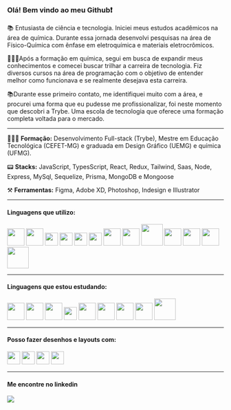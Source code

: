 ###  Olá! Bem vindo ao meu Github:heavy_exclamation_mark:


📚 Entusiasta de ciência e tecnologia. Iniciei meus estudos acadêmicos na área de química. Durante essa jornada desenvolvi pesquisas na área de Físico-Química com ênfase em eletroquímica e materiais eletrocrômicos.

👩🏻‍🎓Após a formação em química, segui em busca de expandir meus conhecimentos e comecei  buscar trilhar a carreira de tecnologia. Fiz diversos cursos na área de programação com o objetivo de entender melhor como funcionava e se realmente desejava esta carreira.

📚Durante esse primeiro contato, me identifiquei muito com a área, e procurei uma forma que eu pudesse me profissionalizar, foi neste momento que descobri a Trybe.  Uma escola de tecnologia que oferece uma formação completa voltada para o mercado.

<hr>

👩🏻‍🎓 <b>Formação:</b> Desenvolvimento Full-stack (Trybe), Mestre em Educação Tecnológica (CEFET-MG) e graduada em Design Gráfico (UEMG) e química (UFMG).

📟 <b>Stacks:</b> JavaScript, TypesScript, React, Redux, Tailwind, Saas, Node, Express, MySql, Sequelize, Prisma, MongoDB e Mongoose

⚒️ <b>Ferramentas:</b> Figma, Adobe XD, Photoshop, Indesign e Illustrator

<hr>
<h4> Linguagens que utilizo:</h4>

<div display="flex" >
<img src="https://cdn.jsdelivr.net/gh/devicons/devicon/icons/html5/html5-original-wordmark.svg" height="40px"/>
<img src="https://cdn.jsdelivr.net/gh/devicons/devicon/icons/css3/css3-original-wordmark.svg" height="40px" />
<img src="https://cdn.jsdelivr.net/gh/devicons/devicon/icons/javascript/javascript-original.svg" height= "30px" />
<img src="https://cdn.jsdelivr.net/gh/devicons/devicon/icons/typescript/typescript-original.svg" height= "30px" />
<img src="https://cdn.jsdelivr.net/gh/devicons/devicon/icons/react/react-original-wordmark.svg" height= "30px"/>
<img src="https://cdn.jsdelivr.net/gh/devicons/devicon/icons/redux/redux-original.svg" height= "30px" />
<img src="https://cdn.jsdelivr.net/gh/devicons/devicon/icons/tailwindcss/tailwindcss-plain.svg" height="40px"/>
<img src="https://cdn.jsdelivr.net/gh/devicons/devicon/icons/sass/sass-original.svg" height="40px" />
<img src="https://cdn.jsdelivr.net/gh/devicons/devicon/icons/nodejs/nodejs-original-wordmark.svg" height= "50px"  />
<img src="https://cdn.jsdelivr.net/gh/devicons/devicon/icons/express/express-original.svg"  height= "40px"  />
<img src="https://cdn.jsdelivr.net/gh/devicons/devicon/icons/mysql/mysql-plain.svg" height= "40px"  />
<img src="https://cdn.jsdelivr.net/gh/devicons/devicon/icons/sequelize/sequelize-original.svg"  height= "40px"/>
<img src="https://cdn.jsdelivr.net/gh/devicons/devicon/icons/mongodb/mongodb-original.svg" height= "50px"/>

</div>
<hr>
<h4> Linguagens que estou estudando:</h4>
<div display="flex">
<img src="https://cdn.jsdelivr.net/gh/devicons/devicon/icons/docker/docker-original.svg" height= "40px" />
<img src="https://cdn.jsdelivr.net/gh/devicons/devicon/icons/heroku/heroku-plain-wordmark.svg" height="40px" />
<img src="https://cdn.jsdelivr.net/gh/devicons/devicon/icons/bootstrap/bootstrap-original.svg" height= "40px"/>
<img src="https://cdn.jsdelivr.net/gh/devicons/devicon/icons/jest/jest-plain.svg" height= "30px"/>
<img src="https://cdn.jsdelivr.net/gh/devicons/devicon/icons/mocha/mocha-plain.svg" height= "40px" />        
<img src="https://cdn.jsdelivr.net/gh/devicons/devicon/icons/python/python-original.svg" height= "40px"  />
<img src="https://cdn.jsdelivr.net/gh/devicons/devicon/icons/firebase/firebase-plain.svg" height= "40px"  />
<img src="https://cdn.jsdelivr.net/gh/devicons/devicon/icons/nextjs/nextjs-original.svg" height= "40px" />        
<img src="https://cdn.jsdelivr.net/gh/devicons/devicon/icons/graphql/graphql-plain-wordmark.svg" height= "50px" />
       
</div>
<hr>

<h4> Posso fazer desenhos e layouts com:</h4>
<div display="flex">
<img src="https://cdn.jsdelivr.net/gh/devicons/devicon/icons/illustrator/illustrator-plain.svg" height= "30px" />
<img src="https://cdn.jsdelivr.net/gh/devicons/devicon/icons/photoshop/photoshop-plain.svg" height= "30px" />
<img src="https://cdn.jsdelivr.net/gh/devicons/devicon/icons/xd/xd-plain.svg" height= "30px" />
<img src="https://cdn.jsdelivr.net/gh/devicons/devicon/icons/figma/figma-original.svg" height= "30px"/>
</div>
<hr>

<h4> Me encontre no linkedin</h4>
<div><a href="https://www.linkedin.com/in/tamires-s" target="_blank"><img src="https://img.shields.io/badge/-LinkedIn-%230077B5?style=for-the-badge&logo=linkedin&logoColor=white" target="_blank" ></a>  </div>
 
